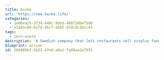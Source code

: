 ```yaml
---
title: Karma
url: 'https://new.karma.life/'
categories:
  - 1e06ea25-373d-440c-9abd-408710b475d0
  - a1a4ac88-627d-4bc7-a5b5-d3dcdc10cc43
tags:
  - zero-waste
description: 'A Swedish company that lets restaurants sell surplus food at a lower price. It lets you pay less for food and prevent food waste.'
blueprint: action
id: 2b6895bf-5b31-47ed-a8a1-fad8aa2a7035
---
```

